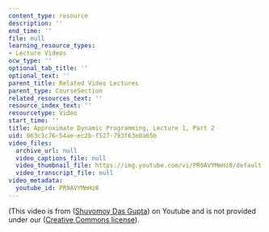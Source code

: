 ```yaml
---
content_type: resource
description: ''
end_time: ''
file: null
learning_resource_types:
- Lecture Videos
ocw_type: ''
optional_tab_title: ''
optional_text: ''
parent_title: Related Video Lectures
parent_type: CourseSection
related_resources_text: ''
resource_index_text: ''
resourcetype: Video
start_time: ''
title: Approximate Dynamic Programming, Lecture 1, Part 2
uid: 063c1c76-54ae-ec2b-f527-793f63e8a65b
video_files:
  archive_url: null
  video_captions_file: null
  video_thumbnail_file: https://img.youtube.com/vi/PR9AVYMmHz8/default.jpg
  video_transcript_file: null
video_metadata:
  youtube_id: PR9AVYMmHz8
---
```


(This video is from ([Shuvomoy Das Gupta](https://www.youtube.com/watch?v=PR9AVYMmHz8)) on Youtube and is not provided under our ([Creative Commons license](/terms/#cc)).




